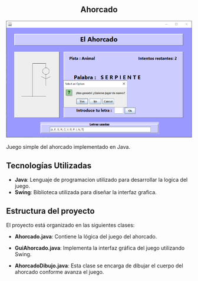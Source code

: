 ## <h2 align="center">Ahorcado</h2>

<div align="center">
   <img src="https://raw.githubusercontent.com/FrankSkep/Java-Exercises/main/Ahorcado-Grafico/pics/2.png"><img/>
</div>

Juego simple del ahorcado implementado en Java.

## Tecnologías Utilizadas

- **Java**: Lenguaje de programacion utilizado para desarrollar la logica del juego.
- **Swing**: Biblioteca utilizada para diseñar la interfaz grafica.

## Estructura del proyecto

El proyecto está organizado en las siguientes clases:

- **Ahorcado.java**: Contiene la lógica del juego del ahorcado.

- **GuiAhorcado.java**: Implementa la interfaz gráfica del juego utilizando Swing. 

- **AhorcadoDibujo.java**: Esta clase se encarga de dibujar el cuerpo del ahorcado conforme avanza el juego. 
